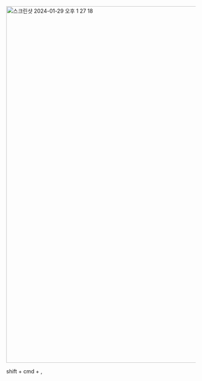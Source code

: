 <img width="948" alt="스크린샷 2024-01-29 오후 1 27 18" src="https://github.com/hyosunglee/swift/assets/24516775/9511ed7f-aa28-4f44-b751-e9e213712476">



shift + cmd + , 
